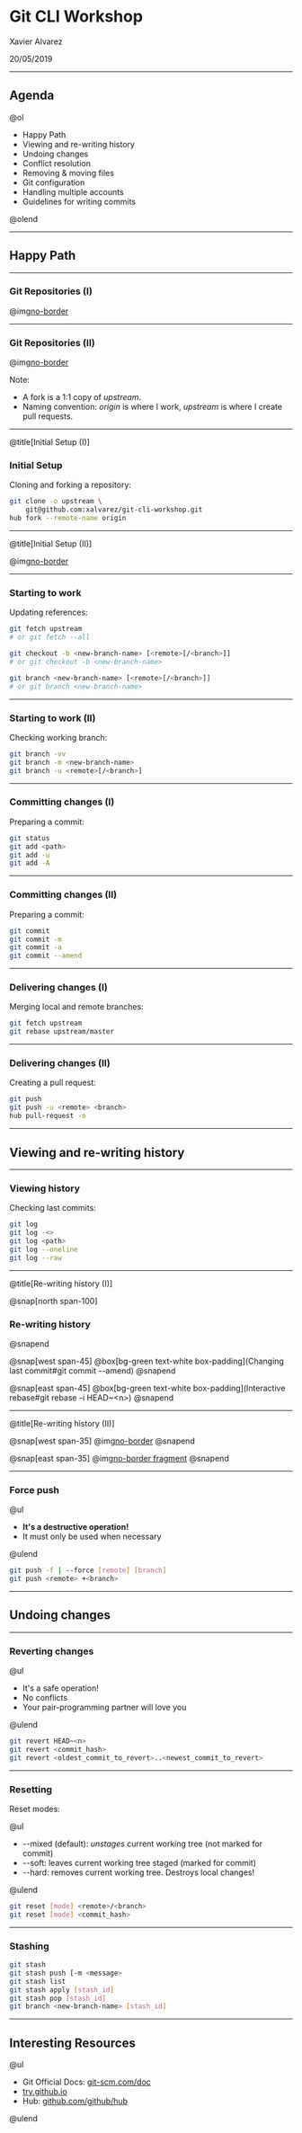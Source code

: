 # Git CLI Workshop

Xavier Alvarez

20/05/2019

---

## Agenda

@ol[](false)

- Happy Path
- Viewing and re-writing history
- Undoing changes
- Conflict resolution
- Removing & moving files
- Git configuration
- Handling multiple accounts
- Guidelines for writing commits

@olend

---

## Happy Path

---

### Git Repositories (I)

@img[no-border](assets/img/git-upstream-repo.png)

---

### Git Repositories (II)

@img[no-border](assets/img/git-copy-upstream-repo.png)

Note:

- A fork is a 1:1 copy of _upstream_.
- Naming convention: _origin_ is where I work, _upstream_ is where I create pull requests.

---

@title[Initial Setup (I)]

### Initial Setup

Cloning and forking a repository:

```bash
git clone -o upstream \
    git@github.com:xalvarez/git-cli-workshop.git
hub fork --remote-name origin
```

---

@title[Initial Setup (II)]

@img[no-border](assets/img/git-after-cloning.png)

---

### Starting to work

Updating references:

```bash
git fetch upstream
# or git fetch --all

git checkout -b <new-branch-name> [<remote>[/<branch>]]
# or git checkout -b <new-branch-name>

git branch <new-branch-name> [<remote>[/<branch>]]
# or git branch <new-branch-name>
```

---

### Starting to work (II)

Checking working branch:

```bash
git branch -vv
git branch -m <new-branch-name>
git branch -u <remote>[/<branch>]
```

---

### Committing changes (I)

Preparing a commit:
```bash
git status
git add <path>
git add -u
git add -A
```

---

### Committing changes (II)

Preparing a commit:
```bash
git commit
git commit -m
git commit -a
git commit --amend
```

---

### Delivering changes (I)

Merging local and remote branches:
```bash
git fetch upstream
git rebase upstream/master
```

---

### Delivering changes (II)

Creating a pull request:
```bash
git push
git push -u <remote> <branch>
hub pull-request -o
```

---

## Viewing and re-writing history

---

### Viewing history

Checking last commits:
```bash
git log
git log -<>
git log <path>
git log --oneline
git log --raw
```

---

@title[Re-writing history (I)]

@snap[north span-100]
### Re-writing history
@snapend

@snap[west span-45]
@box[bg-green text-white box-padding](Changing last commit#git commit --amend)
@snapend

@snap[east span-45]
@box[bg-green text-white box-padding](Interactive rebase#git rebase -i HEAD~&lt;n&gt;)
@snapend

---

@title[Re-writing history (II)]

@snap[west span-35]
@img[no-border](assets/img/git-before-amend.png)
@snapend

@snap[east span-35]
@img[no-border fragment](assets/img/git-after-amend.png)
@snapend

---

### Force push

@ul[](false)

- **It's a destructive operation!**
- It must only be used when necessary

@ulend

```bash
git push -f | --force [remote] [branch]
git push <remote> +<branch>
```

---

## Undoing changes

---

### Reverting changes

@ul[](false)

- It's a safe operation!
- No conflicts
- Your pair-programming partner will love you

@ulend

```bash
git revert HEAD~<n>
git revert <commit_hash>
git revert <oldest_commit_to_revert>..<newest_commit_to_revert>
```

---

### Resetting

Reset modes:

@ul[](false)

- --mixed (default): _unstages_ current working tree (not marked for commit)
- --soft: leaves current working tree staged (marked for commit)
- --hard: removes current working tree. Destroys local changes!

@ulend

```bash
git reset [mode] <remote>/<branch>
git reset [mode] <commit_hash>
```

---

### Stashing

```bash
git stash
git stash push [-m <message>
git stash list
git stash apply [stash_id]
git stash pop [stash_id]
git branch <new-branch-name> [stash_id]
```

---

## Interesting Resources

@ul[](false)

- Git Official Docs: [git-scm.com/doc](https://git-scm.com/doc)
- [try.github.io](http://try.github.io)
- Hub: [github.com/github/hub](https://github.com/github/hub)

@ulend